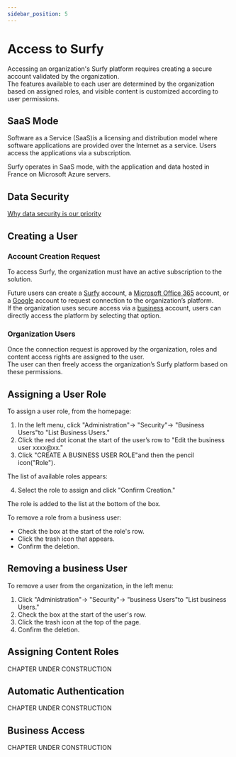 ```yaml
---
sidebar_position: 5
---
```

# Access to Surfy  

Accessing an organization's Surfy platform requires creating a secure account validated by the organization.  
The features available to each user are determined by the organization based on assigned roles, and visible content is customized according to user permissions.  

## SaaS Mode  

Software as a Service (SaaS)is a licensing and distribution model where software applications are provided over the Internet as a service. Users access the applications via a subscription.  

Surfy operates in SaaS mode, with the application and data hosted in France on Microsoft Azure servers.  

## Data Security  

[Why data security is our priority](https://www.surfy.pro/security)  

## Creating a User  

### Account Creation Request  

To access Surfy, the organization must have an active subscription to the solution.  

Future users can create a [Surfy](/docs/access/en_surfy) account, a [Microsoft Office 365](/docs/access/en_office365) account, or a [Google](/docs/access/en_google) account to request connection to the organization’s platform.  
If the organization uses secure access via a [business](/docs/access/en_business) account, users can directly access the platform by selecting that option.  

### Organization Users  

Once the connection request is approved by the organization, roles and content access rights are assigned to the user.  
The user can then freely access the organization’s Surfy platform based on these permissions.  

## Assigning a User Role  

To assign a user role, from the homepage:  

1. In the left menu, click "Administration"→ "Security"→ "Business Users"to "List Business Users." 
2. Click the red dot iconat the start of the user’s row to "Edit the business user xxxx@xx." 
3. Click "CREATE A BUSINESS USER ROLE"and then the pencil icon("Role").  

The list of available roles appears:  

4. Select the role to assign and click "Confirm Creation." 

The role is added to the list at the bottom of the box.  

To remove a role from a business user:  

- Check the box at the start of the role's row.  
- Click the trash icon that appears.  
- Confirm the deletion.  

## Removing a business User  

To remove a user from the organization, in the left menu:  

1. Click "Administration"→ "Security"→ "business Users"to "List business Users." 
2. Check the box at the start of the user's row.  
3. Click the trash icon at the top of the page.  
4. Confirm the deletion.  

## Assigning Content Roles  

CHAPTER UNDER CONSTRUCTION 

## Automatic Authentication  

CHAPTER UNDER CONSTRUCTION 

## Business Access  

CHAPTER UNDER CONSTRUCTION 